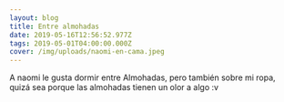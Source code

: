 ```yaml
---
layout: blog
title: Entre almohadas
date: 2019-05-16T12:56:52.977Z
tags: 2019-05-01T04:00:00.000Z
cover: /img/uploads/naomi-en-cama.jpeg
---
```

A naomi le gusta dormir entre Almohadas, pero también sobre mi ropa, quizá sea porque las almohadas tienen un olor a algo :v
